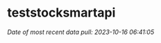 
<!-- README.md is generated from README.Rmd. Please edit that file -->

# teststocksmartapi

*Date of most recent data pull: 2023-10-16 06:41:05*
